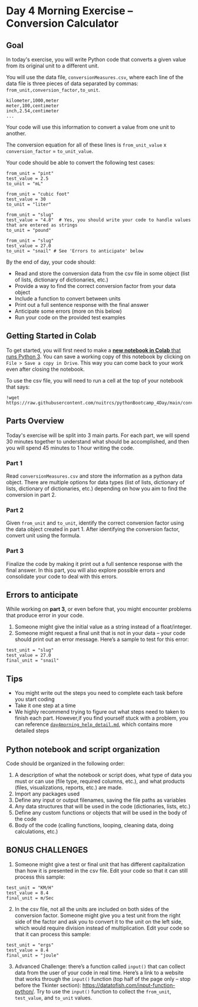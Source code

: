 # Day 4 Morning Exercise – Conversion Calculator

## Goal

In today's exercise, you will write Python code that converts a given value from its original unit to a different unit.

You will use the data file, `conversionMeasures.csv`, where each line of the data file is three pieces of data separated by commas: `from_unit,conversion_factor,to_unit`.

```
kilometer,1000,meter
meter,100,centimeter
inch,2.54,centimeter
...
```

Your code will use this information to convert a value from one unit to another.

The conversion equation for all of these lines is `from_unit_value` x `conversion_factor` = `to_unit_value`.

Your code should be able to convert the following test cases:

```
from_unit = "pint"
test_value = 2.5
to_unit = "mL"

from_unit = "cubic foot"
test_value = 30
to_unit = "liter"

from_unit = "slug"
test_value = "4.8"	# Yes, you should write your code to handle values that are entered as strings
to_unit = "pound"

from_unit = "slug"
test_value = 27.0
to_unit = "snail" # See 'Errors to anticipate' below
```

By the end of day, your code should:

* Read and store the conversion data from the csv file in some object (list of lists, dictionary of dictionaries, etc.)
* Provide a way to find the correct conversion factor from your data object
* Include a function to convert between units
* Print out a full sentence response with the final answer
* Anticipate some errors (more on this below)
* Run your code on the provided test examples

## Getting Started in Colab

To get started, you will first need to make a [**new notebook in Colab** that runs Python 3](https://colab.research.google.com/github/nuitrcs/pythonBootcamp_4Day/blob/main/day4morning.ipynb). You can save a working copy of this notebook by clicking on `File > Save a copy in Drive`. This way you can come back to your work even after closing the notebook.

To use the csv file, you will need to run a cell at the top of your notebook that says:

```
!wget https://raw.githubusercontent.com/nuitrcs/pythonBootcamp_4Day/main/conversionMeasures.csv
```

## Parts Overview

Today's exercise will be split into 3 main parts. For each part, we will spend 30 minutes together to understand what should be accomplished, and then you will spend 45 minutes to 1 hour writing the code.

### Part 1

Read `conversionMeasures.csv` and store the information as a python data object. There are multiple options for data types (list of lists, dictionary of lists, dictionary of dictionaries, etc.) depending on how you aim to find the conversion in part 2.

### Part 2

Given `from_unit` and `to_unit`, identify the correct conversion factor using the data object created in part 1. After identifying the conversion factor, convert unit using the formula.

### Part 3

Finalize the code by making it print out a full sentence response with the final answer. In this part, you will also explore possible errors and consolidate your code to deal with this errors.

## Errors to anticipate

While working on **part 3**, or even before that, you might encounter problems that produce error in your code.

1.	Someone might give the initial value as a string instead of a float/integer.
2.	Someone might request a final unit that is not in your data – your code should print out an error message. Here’s a sample to test for this error:

```
test_unit = "slug"
test_value = 27.0
final_unit = "snail"
```

## Tips

* You might write out the steps you need to complete each task before you start coding
* Take it one step at a time
* We highly recommend trying to figure out what steps need to taken to finish each part. However,if you find yourself stuck with a problem, you can reference [`day4morning_help_detail.md`](https://github.com/nuitrcs/pythonBootcamp_4Day/blob/main/day4morning_help_detail.md), which contains more detailed steps

## Python notebook and script organization

Code should be organized in the following order:

1. A description of what the notebook or script does, what type of data you must or can use (file type, required columns, etc.), and what products (files, visualizations, reports, etc.) are made.
2. Import any packages used
3. Define any input or output filenames, saving the file paths as variables
4. Any data structures that will be used in the code (dictionaries, lists, etc.)
5. Define any custom functions or objects that will be used in the body of the code
6. Body of the code (calling functions, looping, cleaning data, doing calculations, etc.)

## BONUS CHALLENGES

1.	Someone might give a test or final unit that has different capitalization than how it is presented in the csv file. Edit your code so that it can still process this sample:

```
test_unit = "KM/H"
test_value = 8.4
final_unit = m/Sec
```

2.	In the csv file, not all the units are included on both sides of the conversion factor. Someone might give you a test unit from the right side of the factor and ask you to convert it to the unit on the left side, which would require division instead of multiplication. Edit your code so that it can process this sample:

```
test_unit = "ergs"
test_value = 8.4
final_unit = "joule"
```

3.	Advanced Challenge: there’s a function called `input()` that can collect data from the user of your code in real time. Here’s a link to a website that works through the `input()` function (top half of the page only – stop before the Tkinter section): https://datatofish.com/input-function-python/. Try to use the `input()` function to collect the `from_unit`, `test_value`, and `to_unit` values.
